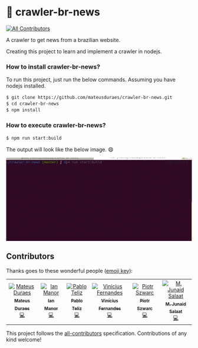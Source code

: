 # :newspaper:  crawler-br-news
[![All Contributors](https://img.shields.io/badge/all_contributors-6-orange.svg?style=flat-square)](#contributors)

A crawler to get news from a brazilian website.

Creating this project to learn and implement a crawler in nodejs.

### How to install crawler-br-news?

To run this project, just run the below commands. Assuming you have nodejs installed.

```sh
$ git clone https://github.com/mateusduraes/crawler-br-news.git
$ cd crawler-br-news
$ npm install
```

### How to execute crawler-br-news?

```sh
$ npm run start:build
```

The output will look like the below image. :smile:

<img align="center" src="lib.gif" alt="Gif showing project">


## Contributors

Thanks goes to these wonderful people ([emoji key](https://allcontributors.org/docs/en/emoji-key)):

<!-- ALL-CONTRIBUTORS-LIST:START - Do not remove or modify this section -->
<!-- prettier-ignore -->
<table><tr><td align="center"><a href="http://mateusduraes.github.io/"><img src="https://avatars2.githubusercontent.com/u/19319404?v=4" width="100px;" alt="Mateus Duraes"/><br /><sub><b>Mateus Duraes</b></sub></a><br /><a href="https://github.com/mateusduraes/crawler-br-news/commits?author=mateusduraes" title="Code">💻</a></td><td align="center"><a href="https://github.com/imvm"><img src="https://avatars1.githubusercontent.com/u/9863339?v=4" width="100px;" alt="Ian Manor"/><br /><sub><b>Ian Manor</b></sub></a><br /><a href="https://github.com/mateusduraes/crawler-br-news/commits?author=imvm" title="Code">💻</a></td><td align="center"><a href="https://github.com/teliz"><img src="https://avatars1.githubusercontent.com/u/5104527?v=4" width="100px;" alt="Pablo Teliz"/><br /><sub><b>Pablo Teliz</b></sub></a><br /><a href="https://github.com/mateusduraes/crawler-br-news/commits?author=teliz" title="Code">💻</a></td><td align="center"><a href="https://github.com/viniciusdfx"><img src="https://avatars2.githubusercontent.com/u/15911448?v=4" width="100px;" alt="Vinícius Fernandes"/><br /><sub><b>Vinícius Fernandes</b></sub></a><br /><a href="https://github.com/mateusduraes/crawler-br-news/commits?author=viniciusdfx" title="Code">💻</a></td><td align="center"><a href="https://github.com/blackpioter"><img src="https://avatars0.githubusercontent.com/u/8004647?v=4" width="100px;" alt="Piotr Szwarc"/><br /><sub><b>Piotr Szwarc</b></sub></a><br /><a href="https://github.com/mateusduraes/crawler-br-news/commits?author=blackpioter" title="Code">💻</a></td><td align="center"><a href="http://stackoverflow.com/users/4727212/jsalaat"><img src="https://avatars2.githubusercontent.com/u/9829936?v=4" width="100px;" alt="M. Junaid Salaat"/><br /><sub><b>M. Junaid Salaat</b></sub></a><br /><a href="https://github.com/mateusduraes/crawler-br-news/commits?author=JSalaat" title="Code">💻</a></td></tr></table>

<!-- ALL-CONTRIBUTORS-LIST:END -->

This project follows the [all-contributors](https://github.com/all-contributors/all-contributors) specification. Contributions of any kind welcome!